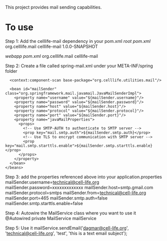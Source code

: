 This project provides mail sending capabilities. 

To use
======

Step 1: Add the celllife-mail dependency in your pom.xml
*root pom.xml*
    <dependency>
      <groupId>org.celllife.mail</groupId>
      <artifactId>celllife-mail</artifactId>
      <version>1.0.0-SNAPSHOT</version>
    </dependency>

*webapp pom.xml*
    <dependency>
      <groupId>org.celllife.mail</groupId>
      <artifactId>celllife-mail</artifactId>
    </dependency>

Step 2: Create a file called spring-mail.xml under your META-INF/spring folder
    <?xml version="1.0" encoding="UTF-8"?>
    <beans xmlns="http://www.springframework.org/schema/beans"
           xmlns:xsi="http://www.w3.org/2001/XMLSchema-instance"
           xsi:schemaLocation="http://www.springframework.org/schema/beans http://www.springframework.org/schema/beans/spring-beans.xsd">

      <context:component-scan base-package="org.celllife.utilities.mail"/>
    
      <bean id="mailSender" class="org.springframework.mail.javamail.JavaMailSenderImpl">
        <property name="username" value="${mailSender.username}"/>
        <property name="password" value="${mailSender.password}"/>
        <property name="host" value="${mailSender.host}"/>
        <property name="protocol" value="${mailSender.protocol}"/>
        <property name="port" value="${mailSender.port}"/>
        <property name="javaMailProperties">
          <props>
            <!-- Use SMTP-AUTH to authenticate to SMTP server -->
            <prop key="mail.smtp.auth">${mailSender.smtp.auth}</prop>
            <!-- Use TLS to encrypt communication with SMTP server -->
            <prop key="mail.smtp.starttls.enable">${mailSender.smtp.starttls.enable}</prop>
          </props>
        </property>	
      </bean>
    </beans>

Step 3: add the properties referenced above into your application.properties
    mailSender.username=technical@cell-life.org
    mailSender.password=xxxxxxxxxxxxx
    mailSender.host=smtp.gmail.com
    mailSender.protocol=smtps
    mailSender.from=technical@cell-life.org
    mailSender.port=465
    mailSender.smtp.auth=false
    mailSender.smtp.starttls.enable=false

Step 4: Autowire the MailService class where you want to use it
    @Autowired
    private MailService mailService

Step 5: Use it
    mailService.sendEmail('dagmar@cell-life.org', 'technical@cell-life.org', 'test', 'this is a text email subject');